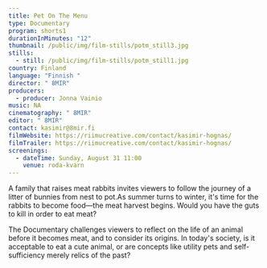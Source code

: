 ```yaml
---
title: Pet On The Menu
type: Documentary
program: shorts1
durationInMinutes: "12"
thumbnail: /public/img/film-stills/potm_still3.jpg
stills:
  - still: /public/img/film-stills/potm_still1.jpg
country: Finland
language: "Finnish "
director: " 8MIR"
producers:
  - producer: Jonna Vainio
music: NA
cinematography: " 8MIR"
editor: " 8MIR"
contact: kasimir@8mir.fi
filmWebsite: https://riimucreative.com/contact/kasimir-hognas/
filmTrailer: https://riimucreative.com/contact/kasimir-hognas/
screenings:
  - dateTime: Sunday, August 31 11:00
    venue: roda-kvarn
---
```

A family that raises meat rabbits invites viewers to follow the journey of a litter of bunnies from nest to pot.As summer turns to winter, it's time for the rabbits to become food—the meat harvest begins. Would you have the guts to kill in order to eat meat?

The Documentary challenges viewers to reflect on the life of an animal before it becomes meat, and to consider its origins. In today's society, is it acceptable to eat a cute animal, or are concepts like utility pets and self-sufficiency merely relics of the past?